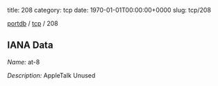 title: 208
category: tcp
date: 1970-01-01T00:00:00+0000
slug: tcp/208

[portdb](/) / [tcp](/category/tcp.html) / 208


## IANA Data

_Name:_ at-8

_Description:_ AppleTalk Unused

